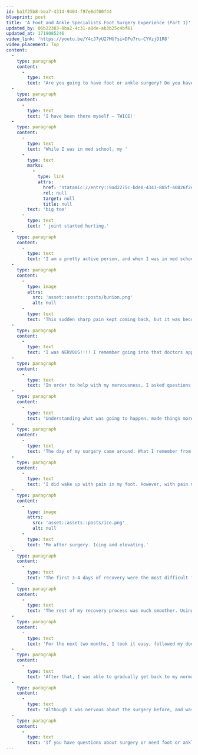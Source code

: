 ```yaml
---
id: ba1f25b8-bea7-4314-9404-f97e8df00f44
blueprint: post
title: 'A Foot and Ankle Specialists Foot Surgery Experience (Part 1)'
updated_by: 06b22383-0ba2-4c31-a8de-ab3b25c4bf61
updated_at: 1719085246
video_link: 'https://youtu.be/Y4cJ7yU27MU?si=DFu7ru-CYVzjD1R8'
video_placement: Top
content:
  -
    type: paragraph
    content:
      -
        type: text
        text: 'Are you going to have foot or ankle surgery? Do you have a million and one questions about it? Are you nervous? I know how you feel!'
  -
    type: paragraph
    content:
      -
        type: text
        text: 'I have been there myself – TWICE!'
  -
    type: paragraph
    content:
      -
        type: text
        text: 'While I was in med school, my '
      -
        type: text
        marks:
          -
            type: link
            attrs:
              href: 'statamic://entry::9ad2275c-bde0-4343-885f-a0826f2e37ee'
              rel: null
              target: null
              title: null
        text: 'big toe'
      -
        type: text
        text: ' joint started hurting.'
  -
    type: paragraph
    content:
      -
        type: text
        text: 'I am a pretty active person, and when I was in med school I would wake up, work out, study all day and work out again before bed. I also have a pretty high pain tolerance. One day, while walking to class I had a sudden sharp pain in my big toe joint on my left foot. It literally stopped me in my tracks. The pain subsided after a few seconds, so I went on with my day and forgot about it.'
  -
    type: paragraph
    content:
      -
        type: image
        attrs:
          src: 'asset::assets::posts/bunion.png'
          alt: null
      -
        type: text
        text: 'This sudden sharp pain kept coming back, but it was becoming more frequent. At this point in my education, I knew that the pain was because of a bunion, but I had not learned all the details about the bunion surgery or the process of surgery. I did however know that I would likely need surgery to get rid of the bunion pain.'
  -
    type: paragraph
    content:
      -
        type: text
        text: 'I was NERVOUS!!!! I remember going into that doctors appointment and dreading hearing that I would need bunion surgery, even though that is what I KNEW was going to happen!'
  -
    type: paragraph
    content:
      -
        type: text
        text: 'In order to help with my nervousness, I asked questions. I asked my doctor all the questions that I made me nervous. Like – how long will I be off of my feet? When can I get back to normal activities? How long is bunion surgery?'
  -
    type: paragraph
    content:
      -
        type: text
        text: 'Understanding what was going to happen, made things more clear in my mind and helped make me less nervous.'
  -
    type: paragraph
    content:
      -
        type: text
        text: 'The day of my surgery came around. What I remember from that day is going into pre-op, changing my clothes, speaking with a nurse and seeing the anesthesiologist. After that, I remember nothing until I woke up.'
  -
    type: paragraph
    content:
      -
        type: text
        text: 'I did wake up with pain in my foot. However, with pain medication, icing and elevating the pain got better. I was very fortunate that for the next two weeks, my mom took care of me. She cooked for me, she set up my showers for me and helped me with whatever I needed. Having help when recovering from bunion surgery (or any surgery) will make your life much easier.'
  -
    type: paragraph
    content:
      -
        type: image
        attrs:
          src: 'asset::assets::posts/ice.png'
          alt: null
      -
        type: text
        text: 'Me after surgery. Icing and elevating.'
  -
    type: paragraph
    content:
      -
        type: text
        text: 'The first 3-4 days of recovery were the most difficult for me because of the pain. My post operative splint was too tight on my heel, so I was also having heel pain. After I had that post-op splint removed, I felt MUCH BETTER.'
  -
    type: paragraph
    content:
      -
        type: text
        text: 'The rest of my recovery process was much smoother. Using crutches and doors was annoying, but nothing that can’t be handled.'
  -
    type: paragraph
    content:
      -
        type: text
        text: 'For the next two months, I took it easy, followed my doctors instructions and got better!'
  -
    type: paragraph
    content:
      -
        type: text
        text: 'After that, I was able to gradually get back to my normal activities.'
  -
    type: paragraph
    content:
      -
        type: text
        text: 'Although I was nervous about the surgery before, and was in some pain in the initial recovery process, I am glad I did it. I am now pain free and can do whatever activities I want to!'
  -
    type: paragraph
    content:
      -
        type: text
        text: 'If you have questions about surgery or need foot or ankle surgery, call {{ business:phone }} to schedule an appointment today!'
---
```

